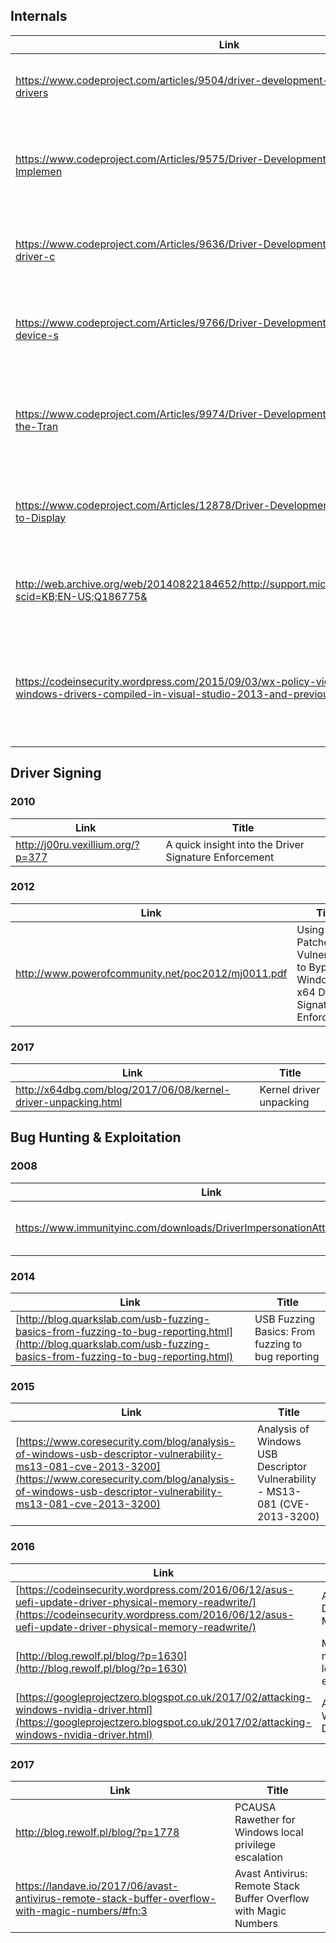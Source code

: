 ## Internals
| Link                                                                                       | Title                                              |
|--------------------------------------------------------------------------------------------|----------------------------------------------------|
| https://www.codeproject.com/articles/9504/driver-development-part-introduction-to-drivers  | Driver Development Part 1: Introduction to Drivers |  
| https://www.codeproject.com/Articles/9575/Driver-Development-Part-Introduction-to-Implemen | Driver Development Part 2: Introduction to Implementing IOCTLs |  
| https://www.codeproject.com/Articles/9636/Driver-Development-Part-Introduction-to-driver-c | Driver Development Part 3: Introduction to driver contexts |  
| https://www.codeproject.com/Articles/9766/Driver-Development-Part-Introduction-to-device-s | Driver Development Part 4: Introduction to device stacks |  
| https://www.codeproject.com/Articles/9974/Driver-Development-Part-Introduction-to-the-Tran | Driver Development Part 5: Introduction to the Transport Device Interface |  
| https://www.codeproject.com/Articles/12878/Driver-Development-Part-Introduction-to-Display | Driver Development Part 6: Introduction to Display Drivers |  
| http://web.archive.org/web/20140822184652/http://support.microsoft.com/default.aspx?scid=KB;EN-US;Q186775& | Tips for Windows NT Driver Developers -- Things to Avoid |  
| https://codeinsecurity.wordpress.com/2015/09/03/wx-policy-violation-affecting-all-windows-drivers-compiled-in-visual-studio-2013-and-previous/ | W^X policy violation affecting all Windows drivers compiled in Visual Studio 2013 and previous |  

## Driver Signing
### 2010
| Link                                                                                       | Title                                              |
|--------------------------------------------------------------------------------------------|----------------------------------------------------|
| http://j00ru.vexillium.org/?p=377 | A quick insight into the Driver Signature Enforcement |

### 2012 
| Link                                                                                       | Title                                              |
|--------------------------------------------------------------------------------------------|----------------------------------------------------|
| http://www.powerofcommunity.net/poc2012/mj0011.pdf | Using a Patched Vulnerability to Bypass Windows 8 x64 Driver Signature Enforcement |  

### 2017
| Link                                                                                       | Title                                              |
|--------------------------------------------------------------------------------------------|----------------------------------------------------|
| http://x64dbg.com/blog/2017/06/08/kernel-driver-unpacking.html | Kernel driver unpacking |

## Bug Hunting & Exploitation

### 2008
| Link                                                                                       | Title                                              |
|--------------------------------------------------------------------------------------------|----------------------------------------------------|
| https://www.immunityinc.com/downloads/DriverImpersonationAttack_i2omgmt.pdf | I2OMGMT Driver Impersonation Attack |  

### 2014
| Link                                                                                       | Title                                              |
|--------------------------------------------------------------------------------------------|----------------------------------------------------|
| [http://blog.quarkslab.com/usb-fuzzing-basics-from-fuzzing-to-bug-reporting.html](http://blog.quarkslab.com/usb-fuzzing-basics-from-fuzzing-to-bug-reporting.html) | USB Fuzzing Basics: From fuzzing to bug reporting |

### 2015 
| Link                                                                                       | Title                                              |
|--------------------------------------------------------------------------------------------|----------------------------------------------------|
| [https://www.coresecurity.com/blog/analysis-of-windows-usb-descriptor-vulnerability-ms13-081-cve-2013-3200](https://www.coresecurity.com/blog/analysis-of-windows-usb-descriptor-vulnerability-ms13-081-cve-2013-3200) | Analysis of Windows USB Descriptor Vulnerability - MS13-081 (CVE-2013-3200) |

### 2016
| Link                                                                                       | Title                                              |
|--------------------------------------------------------------------------------------------|----------------------------------------------------|
| [https://codeinsecurity.wordpress.com/2016/06/12/asus-uefi-update-driver-physical-memory-readwrite/](https://codeinsecurity.wordpress.com/2016/06/12/asus-uefi-update-driver-physical-memory-readwrite/) | ASUS UEFI Update Driver Physical Memory Read/Write |  
| [http://blog.rewolf.pl/blog/?p=1630](http://blog.rewolf.pl/blog/?p=1630) | MSI ntiolib.sys/winio.sys local privilege escalation |  
| [https://googleprojectzero.blogspot.co.uk/2017/02/attacking-windows-nvidia-driver.html](https://googleprojectzero.blogspot.co.uk/2017/02/attacking-windows-nvidia-driver.html) 	| Attacking the Windows NVIDIA Driver |


### 2017
| Link                                                                                       | Title                                              |
|--------------------------------------------------------------------------------------------|----------------------------------------------------|
| http://blog.rewolf.pl/blog/?p=1778 | PCAUSA Rawether for Windows local privilege escalation |
| https://landave.io/2017/06/avast-antivirus-remote-stack-buffer-overflow-with-magic-numbers/#fn:3 | Avast Antivirus: Remote Stack Buffer Overflow with Magic Numbers |